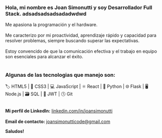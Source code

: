 ### Hola, mi nombre es Joan Simonutti y soy Desarrollador Full Stack. adsadsadsadsadadwdwd

Me apasiona la programación y el hardware.  <br/>  
Me caracterizo por mi proactividad, aprendizaje rápido y capacidad para resolver problemas, siempre buscando superar las expectativas. <br/>   
Estoy convencido de que la comunicación efectiva y el trabajo en equipo son esenciales para alcanzar el éxito. <br/>   <br/>  

### Algunas de las tecnologias que manejo son: <br/>  
🏷️ HTML5 | 🎨 CSS3 | 💻 JavaScript | ⚛️ React | 🐍 Python | 🌐 Flask | 🖥️ Node.js | 🗃️ SQL | 🔑 JWT | 🕓 Git   <br/>   <br/>  

**Mi perfil de LinkedIn:** [linkedin.com/in/joansimonutti](https://www.linkedin.com/in/joansimonutti/)  <br/>  
**Email de contacto:** [joansimonutticode@gmail.com](mailto:joansimonutticode@gmail.com)  <br/>  

**Saludos!**
